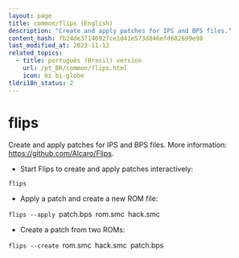 ```yaml
---
layout: page
title: common/flips (English)
description: "Create and apply patches for IPS and BPS files."
content_hash: fb24de37146927ce1d41e573d846efd602699e98
last_modified_at: 2023-11-12
related_topics:
  - title: português (Brasil) version
    url: /pt_BR/common/flips.html
    icon: bi bi-globe
tldri18n_status: 2
---
```

# flips

Create and apply patches for IPS and BPS files.
More information: <https://github.com/Alcaro/Flips>.

- Start Flips to create and apply patches interactively:

`flips`

- Apply a patch and create a new ROM file:

`flips --apply `<span class="tldr-var badge badge-pill bg-dark-lm bg-white-dm text-white-lm text-dark-dm font-weight-bold">patch.bps</span>` `<span class="tldr-var badge badge-pill bg-dark-lm bg-white-dm text-white-lm text-dark-dm font-weight-bold">rom.smc</span>` `<span class="tldr-var badge badge-pill bg-dark-lm bg-white-dm text-white-lm text-dark-dm font-weight-bold">hack.smc</span>

- Create a patch from two ROMs:

`flips --create `<span class="tldr-var badge badge-pill bg-dark-lm bg-white-dm text-white-lm text-dark-dm font-weight-bold">rom.smc</span>` `<span class="tldr-var badge badge-pill bg-dark-lm bg-white-dm text-white-lm text-dark-dm font-weight-bold">hack.smc</span>` `<span class="tldr-var badge badge-pill bg-dark-lm bg-white-dm text-white-lm text-dark-dm font-weight-bold">patch.bps</span>
